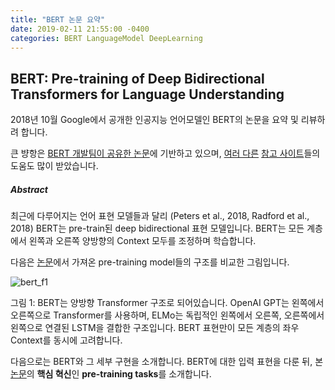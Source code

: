 ```yaml
---
title: "BERT 논문 요약"
date: 2019-02-11 21:55:00 -0400
categories: BERT LanguageModel DeepLearning
---
```


## BERT: Pre-training of Deep Bidirectional Transformers for Language Understanding

2018년 10월 Google에서 공개한 인공지능 언어모델인 BERT의 논문을 요약 및 리뷰하려 합니다.

큰 뱡항은 [BERT 개발팀이 공유한 논문][bert-paper]에 기반하고 있으며, [여러 다른][reference-01] [참고 사이트][reference-02]들의 도움도 많이 받았습니다.

##### Abstract

최근에 다루어지는 언어 표현 모델들과 달리 (Peters et al., 2018, Radford et al., 2018) BERT는 pre-train된 deep bidirectional 표현 모델입니다. BERT는 모든 계층에서 왼쪽과 오른쪽 양방향의 Context 모두를 조정하며 학습합니다.

다음은 [논문][bert-paper]에서 가져온 pre-training model들의 구조를 비교한 그림입니다.

![bert_f1](hoippoi.github.io/img/bert_fig01.png)

그림 1: BERT는 양방향 Transformer 구조로 되어있습니다. OpenAI GPT는 왼쪽에서 오른쪽으로 Transformer를 사용하며, ELMo는 독립적인 왼쪽에서 오른쪽, 오른쪽에서 왼쪽으로 연결된 LSTM을 결합한 구조입니다. BERT 표현만이 모든 계층의 좌우 Context를 동시에 고려합니다.

다음으로는 BERT와 그 세부 구현을 소개합니다. BERT에 대한 입력 표현을 다룬 뒤, 본 [논문][bert-paper]의 **핵심 혁신**인 **pre-training tasks**를 소개합니다.





[bert-paper]: https://arxiv.org/abs/1810.04805
[reference-01]: https://medium.com/ai-networkkr/%EC%B5%9C%EC%B2%A8%EB%8B%A8-%EC%9D%B8%EA%B3%B5%EC%A7%80%EB%8A%A5-%EC%86%94%EB%A3%A8%EC%85%98%EB%93%A4-1-%EA%B5%AC%EA%B8%80-bert-%EC%9D%B8%EA%B0%84%EB%B3%B4%EB%8B%A4-%EC%96%B8%EC%96%B4%EB%A5%BC-%EB%8D%94-%EC%9E%98-%EC%9D%B4%ED%95%B4%ED%95%98%EB%8A%94-ai-%EB%AA%A8%EB%8D%B8-9704ebc016c4
[reference-02]: http://jalammar.github.io/illustrated-transformer/
